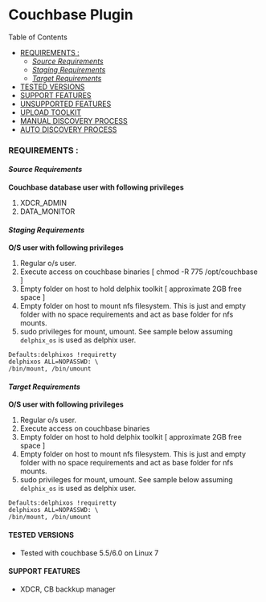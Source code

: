 # Couchbase Plugin
Table of Contents
* [REQUIREMENTS :](#requirements-)
   * [<em>Source Requirements</em>](#source-requirements)
   * [<em>Staging Requirements</em>](#staging-requirements)
   * [<em>Target Requirements</em>](#target-requirements)
* [TESTED VERSIONS](#tested-versions)
* [SUPPORT FEATURES](#support-features)
* [UNSUPPORTED FEATURES](#unsupported-features)
* [UPLOAD TOOLKIT](#upload-toolkit)
* [MANUAL DISCOVERY PROCESS](#manual-discovery-process)
* [AUTO DISCOVERY PROCESS](#auto-discovery-process)

### REQUIREMENTS :

#### _Source Requirements_

**Couchbase database user with following privileges**
1. XDCR_ADMIN
2. DATA_MONITOR


#### _Staging Requirements_

**O/S user with following privileges**
1. Regular o/s user.
2. Execute access on couchbase binaries [ chmod -R 775 /opt/couchbase ]
3. Empty folder on host to hold delphix toolkit  [ approximate 2GB free space ]
4. Empty folder on host to mount nfs filesystem. This is just and empty folder with no space requirements and act as base folder for nfs mounts.
5. sudo privileges for mount, umount. See sample below assuming `delphix_os` is used as delphix user.

```shell
Defaults:delphixos !requiretty
delphixos ALL=NOPASSWD: \ 
/bin/mount, /bin/umount
```

#### _Target Requirements_

**O/S user with following privileges**
1. Regular o/s user.
2. Execute access on couchbase binaries
3. Empty folder on host to hold delphix toolkit  [ approximate 2GB free space ]
4. Empty folder on host to mount nfs filesystem. This is just and empty folder with no space requirements and act as base folder for nfs mounts.
5. sudo privileges for mount, umount. See sample below assuming `delphix_os` is used as delphix user.

```shell
Defaults:delphixos !requiretty
delphixos ALL=NOPASSWD: \ 
/bin/mount, /bin/umount
```

#### TESTED VERSIONS
- Tested with couchbase 5.5/6.0 on Linux 7


#### SUPPORT FEATURES
- XDCR, CB backkup manager



